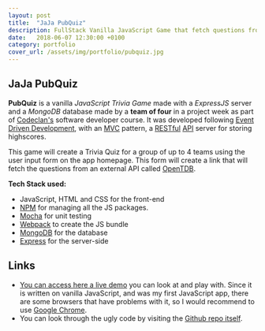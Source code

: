 ```yaml
---
layout: post
title:  "JaJa PubQuiz"
description: FullStack Vanilla JavaScript Game that fetch questions from an API to create a full Trivia Game experience up to 4 players.
date:   2018-06-07 12:30:00 +0100
category: portfolio
cover_url: /assets/img/portfolio/pubquiz.jpg
---
```


## JaJa PubQuiz

**PubQuiz** is a vanilla *JavaScript Trivia Game* made with a *ExpressJS* server and a *MongoDB* database made by a **team of four** in a project week as part of [Codeclan's](https://codeclan.com) software developer course. It was developed following [Event Driven Development](https://en.wikipedia.org/wiki/Event-driven_programming), with an [MVC](https://en.wikipedia.org/wiki/Model%E2%80%93view%E2%80%93controller) pattern, a [RESTful](https://en.wikipedia.org/wiki/Representational_state_transfer) [API](https://en.wikipedia.org/wiki/Application_programming_interface) server for storing highscores.

This game will create a Trivia Quiz for a group of up to 4 teams using the user input form on the app homepage. This form will create a link that will fetch the questions from an external API called [OpenTDB](https://opentdb.com/).

**Tech Stack used:**

* JavaScript, HTML and CSS for the front-end
* [NPM](https://www.npmjs.com/) for managing all the JS packages.
* [Mocha](https://mochajs.org/) for unit testing
* [Webpack](https://webpack.js.org/) to create the JS bundle
* [MongoDB](https://www.mongodb.com/) for the database
* [Express](http://expressjs.com/) for the server-side

## Links

* [You can access here a live demo](http://pubquiz.devazul.co.uk) you can look at and play with. Since it is written on vanilla JavaScript, and was my first JavaScript app, there are some browsers that have problems with it, so I would recommend to use [Google Chrome](https://www.google.com/chrome/).
* You can look through the ugly code by visiting the [Github repo itself](https://github.com/DetectiveAzul/cc-group-project_trivia).

